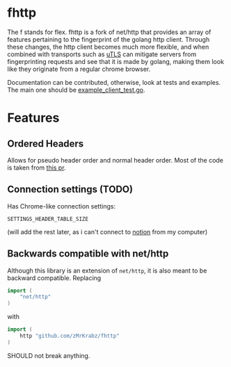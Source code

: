 # fhttp 
The f stands for flex. fhttp is a fork of net/http that provides an array of features pertaining to the fingerprint of the golang http client. Through these changes, the http client becomes much more flexible, and when combined with transports such as [uTLS](https://github.com/refraction-networking/utls) can mitigate servers from fingerprinting requests and see that it is made by golang, making them look like they originate from a regular chrome browser.

Documentation can be contributed, otherwise, look at tests and examples. The main one should be [example_client_test.go](example_client_test.go).

# Features
## Ordered Headers
Allows for pseudo header order and normal header order. Most of the code is taken from [this pr](https://go-review.googlesource.com/c/go/+/105755/).

## Connection settings (TODO)
Has Chrome-like connection settings:
```
SETTINGS_HEADER_TABLE_SIZE
```
(will add the rest later, as i can't connect to [notion](https://www.notion.so/) from my computer)

## Backwards compatible with net/http
Although this library is an extension of `net/http`, it is also meant to be backward compatible. Replacing

```go
import (
	"net/http"
)
```

with

```go
import (
	http "github.com/zMrKrabz/fhttp"
)
```

SHOULD not break anything. 
